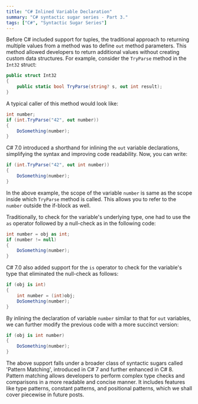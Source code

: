 ```yaml
---
title: "C# Inlined Variable Declaration"
summary: "C# syntactic sugar series - Part 3."
tags: ["C#", "Syntactic Sugar Series"]
---
```


<!-- IDE0018, IDE0019, IDE0020 -->

Before C# included support for tuples, the traditional approach to returning multiple values from a method was to define `out` method parameters. This method allowed developers to return additional values without creating custom data structures. For example, consider the `TryParse` method in the `Int32` struct:

```cs
public struct Int32
{
    public static bool TryParse(string? s, out int result);
}
```

A typical caller of this method would look like:

```cs
int number;
if (int.TryParse("42", out number))
{
    DoSomething(number);
}
```

C# 7.0 introduced a shorthand for inlining the `out` variable declarations, simplifying the syntax and improving code readability. Now, you can write:

```cs
if (int.TryParse("42", out int number))
{
    DoSomething(number);
}
```

In the above example, the scope of the variable `number` is same as the scope inside which `TryParse` method is called. This allows you to refer to the `number` outside the if-block as well.

Traditionally, to check for the variable's underlying type, one had to use the `as` operator followed by a null-check as in the following code:

```cs
int number = obj as int;
if (number != null)
{
    DoSomething(number);
}
```

C# 7.0 also added support for the `is` operator to check for the variable's type that eliminated the null-check as follows:

```cs
if (obj is int)
{
    int number = (int)obj;
    DoSomething(number);
}
```

By inlining the declaration of variable `number` similar to that for `out` variables, we can further modify the previous code with a more succinct version:

```cs
if (obj is int number)
{
    DoSomething(number);
}
```

The above support falls under a broader class of syntactic sugars called 'Pattern Matching', introduced in C# 7 and further enhanced in C# 8. Pattern matching allows developers to perform complex type checks and comparisons in a more readable and concise manner. It includes features like type patterns, constant patterns, and positional patterns, which we shall cover piecewise in future posts.
